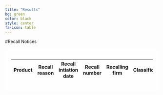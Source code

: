 ```yaml
---
title: "Results"
bg: green
color: black
style: center
fa-icon: table
---
```


#Recall Notices

<div style="background-color: rgba(255, 255, 255, .8); border-radius: 10px; padding: 20px;">
	<table id="themeTable" class="display">
		<thead>
			<tr>
				<th>Product</th>
				<th>Recall reason</th>
				<th>Recall intiation date</th>
				<th>Recall number</th>
				<th>Recalling firm</th>
				<th>Classification</th>
				<th>Code info</th>
				<th>Distribution pattern</th>
			</tr>
		</thead>
		<tbody id="table_tbody">
		</tbody>
	</table>
</div>